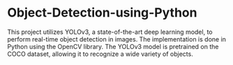 # Object-Detection-using-Python
This project utilizes YOLOv3, a state-of-the-art deep learning model, to perform real-time object detection in images. The implementation is done in Python using the OpenCV library. The YOLOv3 model is pretrained on the COCO dataset, allowing it to recognize a wide variety of objects.

